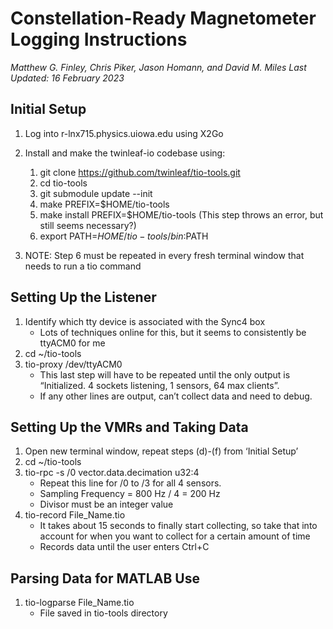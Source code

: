 # Constellation-Ready Magnetometer Logging Instructions
*Matthew G. Finley, Chris Piker, Jason Homann, and David M. Miles*
*Last Updated: 16 February 2023*

## Initial Setup
1. Log into r-lnx715.physics.uiowa.edu using X2Go
2. Install and make the twinleaf-io codebase using:
    1. git clone https://github.com/twinleaf/tio-tools.git
    2. cd tio-tools
    3. git submodule update --init
    4. make PREFIX=$HOME/tio-tools
    5. make install PREFIX=$HOME/tio-tools (This step throws an error, but still seems necessary?)
    6. export PATH=$HOME/tio-tools/bin:$PATH

3. NOTE: Step 6 must be repeated in every fresh terminal window that needs to run a tio command

##  Setting Up the Listener
1. Identify which tty device is associated with the Sync4 box
    * Lots of techniques online for this, but it seems to consistently be ttyACM0 for me
2. cd ~/tio-tools
3. tio-proxy /dev/ttyACM0
    * This last step will have to be repeated until the only output is “Initialized. 4 sockets listening, 1 sensors, 64 max clients”.
    * If any other lines are output, can’t collect data and need to debug.

## Setting Up the VMRs and Taking Data
1. Open new terminal window, repeat steps (d)-(f) from ‘Initial Setup’
2. cd ~/tio-tools
3. tio-rpc -s /0 vector.data.decimation u32:4
    * Repeat this line for /0 to /3 for all 4 sensors.
    * Sampling Frequency = 800 Hz / 4 = 200 Hz
    * Divisor must be an integer value
4. tio-record File_Name.tio
    * It takes about 15 seconds to finally start collecting, so take that into account for when you want to collect for a certain amount of time
    * Records data until the user enters Ctrl+C

## Parsing Data for MATLAB Use
1. tio-logparse File_Name.tio
    * File saved in tio-tools directory

